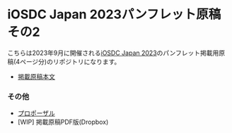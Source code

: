 # iOSDC Japan 2023パンフレット原稿 その2

こちらは2023年9月に開催される[iOSDC Japan 2023](https://fortee.jp/iosdc-japan-2023)のパンフレット掲載用原稿(4ページ分)のリポジトリになります。

- [掲載原稿本文](https://github.com/fumiyasac/iosdc2023_pamphlet_manuscript_vol1/blob/main/manuscript.md)

### その他

- [プロポーザル](https://fortee.jp/iosdc-japan-2023/proposal/805ab467-e595-43b4-a6d2-681777644fe0)
- [WIP] 掲載原稿PDF版(Dropbox)
